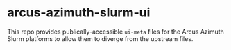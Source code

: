 # arcus-azimuth-slurm-ui

This repo provides publically-accessible `ui-meta` files for the Arcus Azimuth Slurm
platforms to allow them to diverge from the upstream files.
